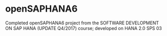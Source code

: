 # openSAPHANA6
Completed openSAPHANA6 project from the SOFTWARE DEVELOPMENT ON SAP HANA (UPDATE Q4/2017) course; developed on HANA 2.0 SPS 03
